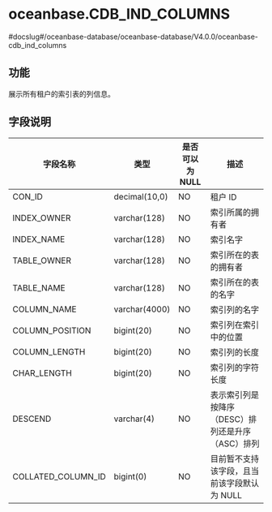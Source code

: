 oceanbase.CDB_IND_COLUMNS
==============================================

#docslug#/oceanbase-database/oceanbase-database/V4.0.0/oceanbase-cdb_ind_columns

功能
-------------------

展示所有租户的索引表的列信息。

字段说明
----------------------

|        字段名称        |      类型       | 是否可以为 NULL |              描述              |
|--------------------|---------------|------------|------------------------------|
| CON_ID             | decimal(10,0) | NO         | 租户 ID                        |
| INDEX_OWNER        | varchar(128)  | NO         | 索引所属的拥有者                     |
| INDEX_NAME         | varchar(128)  | NO         | 索引名字                         |
| TABLE_OWNER        | varchar(128)  | NO         | 索引所在的表的拥有者                   |
| TABLE_NAME         | varchar(128)  | NO         | 索引所在的表的名字                    |
| COLUMN_NAME        | varchar(4000) | NO         | 索引列的名字                       |
| COLUMN_POSITION    | bigint(20)    | NO         | 索引列在索引中的位置                   |
| COLUMN_LENGTH      | bigint(20)    | NO         | 索引列的长度                       |
| CHAR_LENGTH        | bigint(20)    | NO         | 索引列的字符长度                     |
| DESCEND            | varchar(4)    | NO         | 表示索引列是按降序（DESC）排列还是升序（ASC）排列 |
| COLLATED_COLUMN_ID | bigint(0)     | NO         | 目前暂不支持该字段，且当前该字段默认为 NULL                            |

